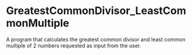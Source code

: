 # GreatestCommonDivisor_LeastCommonMultiple
 A program that calculates the greatest common divisor and least common multiple of 2 numbers requested as input from the user.
